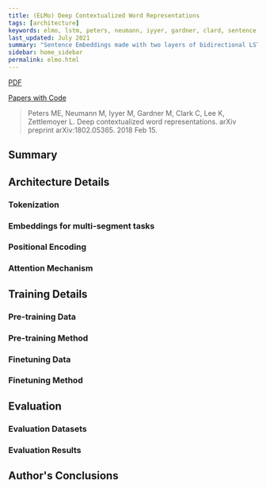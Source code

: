 ```yaml
---
title: (ELMo) Deep Contextualized Word Representations
tags: [architecture]
keywords: elmo, lstm, peters, neumann, iyyer, gardner, clard, sentence, embeddings, peters et al, 2018, allen institute, allen, allen school, university of washington, washington
last_updated: July 2021
summary: "Sentence Embeddings made with two layers of bidirectional LSTMs."
sidebar: home_sidebar
permalink: elmo.html
---
```


[PDF](https://arxiv.org/pdf/1802.05365.pdf)

[Papers with Code](https://paperswithcode.com/paper/deep-contextualized-word-representations)


> Peters ME, Neumann M, Iyyer M, Gardner M, Clark C, Lee K, Zettlemoyer L. Deep contextualized word representations. arXiv preprint arXiv:1802.05365. 2018 Feb 15.


## Summary


## Architecture Details

### Tokenization


### Embeddings for multi-segment tasks


### Positional Encoding


### Attention Mechanism


## Training Details

### Pre-training Data

### Pre-training Method



### Finetuning Data

### Finetuning Method


## Evaluation

### Evaluation Datasets

### Evaluation Results


## Author's Conclusions